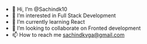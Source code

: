 - 👋 Hi, I’m @Sachindk10
- 👀 I’m interested in Full Stack Development
- 🌱 I’m currently learning React
- 💞️ I’m looking to collaborate on Fronted development
- 📫 How to reach me sachindkvga@gmail.com

<!---
Sachindk10/Sachindk10 is a ✨ special ✨ repository because its `README.md` (this file) appears on your GitHub profile.
You can click the Preview link to take a look at your changes.
--->
